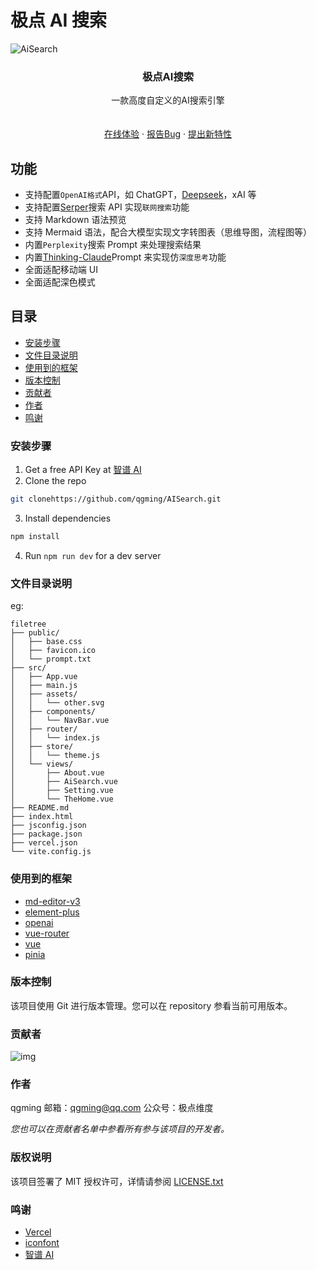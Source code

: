 # 极点 AI 搜索

![AiSearch](https://socialify.git.ci/qgming/AiSearch/image?language=1&logo=https%3A%2F%2Fraw.githubusercontent.com%2Fqgming%2FAISearch%2Frefs%2Fheads%2Fmain%2Fpublic%2Ffavicon.svg&name=1&owner=1&stargazers=1&theme=Light)

<p align="center">
  <h3 align="center"><strong>极点AI搜索</strong></h3>
  <p align="center">
    一款高度自定义的AI搜索引擎
    <br />
    <br />
    <br />
    <a href="https://s.jdwdai.com">在线体验</a>
    ·
    <a href="https://github.com/qgming/AISearch/issues">报告Bug</a>
    ·
    <a href="https://github.com/qgming/AISearch/issues">提出新特性</a>
  </p>

</p>

## 功能

- 支持配置`OpenAI格式`API，如 ChatGPT，[Deepseek](https://platform.deepseek.com/)，xAI 等
- 支持配置[Serper](https://serper.dev/)搜索 API 实现`联网搜索`功能
- 支持 Markdown 语法预览
- 支持 Mermaid 语法，配合大模型实现文字转图表（思维导图，流程图等）
- 内置`Perplexity`搜索 Prompt 来处理搜索结果
- 内置[Thinking-Claude](https://github.com/richards199999/Thinking-Claude)Prompt 来实现仿`深度思考`功能
- 全面适配移动端 UI
- 全面适配深色模式

## 目录

- [安装步骤](#安装步骤)
- [文件目录说明](#文件目录说明)
- [使用到的框架](#使用到的框架)
- [版本控制](#版本控制)
- [贡献者](#贡献者)
- [作者](#作者)
- [鸣谢](#鸣谢)

### **安装步骤**

1. Get a free API Key at [智谱 AI](https://open.bigmodel.cn/)
2. Clone the repo

```sh
git clonehttps://github.com/qgming/AISearch.git
```

3. Install dependencies

```sh
npm install
```

4. Run `npm run dev` for a dev server

### 文件目录说明

eg:

```
filetree
├── public/
│   ├── base.css
│   ├── favicon.ico
│   └── prompt.txt
├── src/
│   ├── App.vue
│   ├── main.js
│   ├── assets/
│   │   └── other.svg
│   ├── components/
│   │   └── NavBar.vue
│   ├── router/
│   │   └── index.js
│   ├── store/
│   │   └── theme.js
│   └── views/
│       ├── About.vue
│       ├── AiSearch.vue
│       ├── Setting.vue
│       └── TheHome.vue
├── README.md
├── index.html
├── jsconfig.json
├── package.json
├── vercel.json
└── vite.config.js
```

### 使用到的框架

- [md-editor-v3](https://github.com/shaojintian/md-editor-v3)
- [element-plus](https://element-plus.org/zh-CN/)
- [openai](https://platform.openai.com/)
- [vue-router](https://router.vuejs.org/zh/)
- [vue](https://v3.cn.vuejs.org/)
- [pinia](https://pinia.vuejs.org/zh/)

### 版本控制

该项目使用 Git 进行版本管理。您可以在 repository 参看当前可用版本。

### 贡献者

![img](https://contrib.rocks/image?repo=qgming/AiSearch)

### 作者

qgming
邮箱：qgming@qq.com
公众号：极点维度

_您也可以在贡献者名单中参看所有参与该项目的开发者。_

### 版权说明

该项目签署了 MIT 授权许可，详情请参阅 [LICENSE.txt](https://github.com/qgming/AISearch/blob/main/LICENSE.txt)

### 鸣谢

- [Vercel](https://www.vercel.com)
- [iconfont](https://www.iconfont.cn/)
- [智谱 AI](https://open.bigmodel.cn/)

